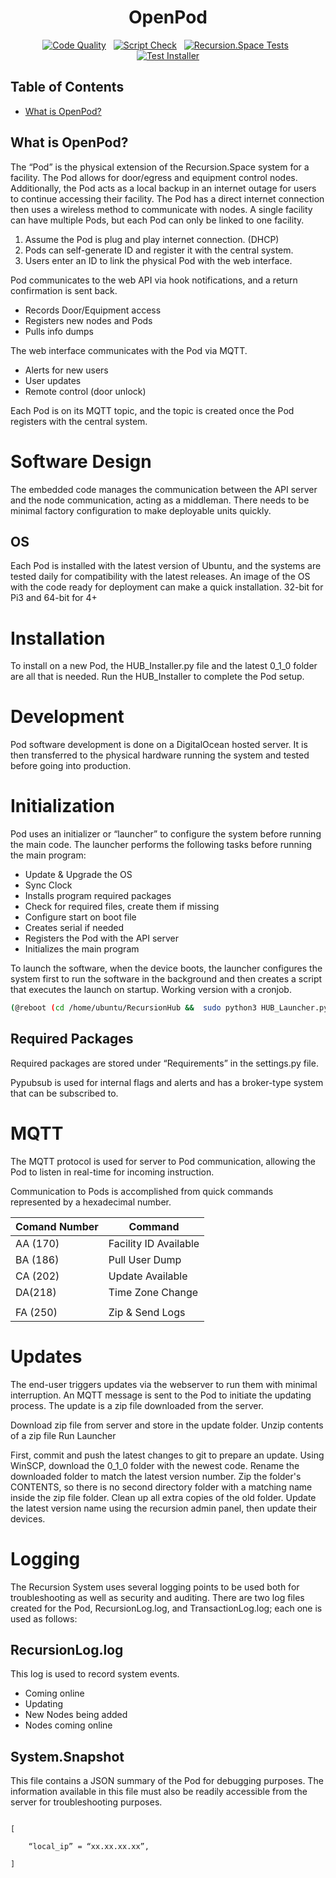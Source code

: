 <div align="center">

<h1>OpenPod</h1>

[![Code Quality](https://github.com/RecursionSpace/OpenPod/actions/workflows/pylint.yml/badge.svg)](https://github.com/RecursionSpace/OpenPod/actions/workflows/pylint.yml)
&nbsp;
[![Script Check](https://github.com/RecursionSpace/OpenPod/actions/workflows/ShellCheck.yml/badge.svg)](https://github.com/RecursionSpace/OpenPod/actions/workflows/ShellCheck.yml)
&nbsp;
[![Recursion.Space Tests](https://github.com/RecursionSpace/OpenPod/actions/workflows/RecursionTests.yml/badge.svg)](https://github.com/RecursionSpace/OpenPod/actions/workflows/RecursionTests.yml)
&nbsp;
[![Test Installer](https://github.com/RecursionSpace/OpenPod/actions/workflows/TestInstaller.yml/badge.svg)](https://github.com/RecursionSpace/OpenPod/actions/workflows/TestInstaller.yml)

</div>

## Table of Contents

- [What is OpenPod?](#what-is-openpod)


## What is OpenPod?

The “Pod” is the physical extension of the Recursion.Space system for a facility. The Pod allows for door/egress and equipment control nodes. Additionally, the Pod acts as a local backup in an internet outage for users to continue accessing their facility. The Pod has a direct internet connection then uses a wireless method to communicate with nodes. A single facility can have multiple Pods, but each Pod can only be linked to one facility.

1) Assume the Pod is plug and play internet connection. (DHCP)
2) Pods can self-generate ID and register it with the central system.
3) Users enter an ID to link the physical Pod with the web interface.

Pod communicates to the web API via hook notifications, and a return confirmation is sent back.

* Records Door/Equipment access
* Registers new nodes and Pods
* Pulls info dumps

The web interface communicates with the Pod via MQTT.

* Alerts for new users
* User updates
* Remote control (door unlock)

Each Pod is on its MQTT topic, and the topic is created once the Pod registers with the central system.

# Software Design

The embedded code manages the communication between the API server and the node communication, acting as a middleman. There needs to be minimal factory configuration to make deployable units quickly.

## OS

Each Pod is installed with the latest version of Ubuntu, and the systems are tested daily for compatibility with the latest releases. An image of the OS with the code ready for deployment can make a quick installation. 32-bit for Pi3 and 64-bit for 4+

# Installation

To install on a new Pod, the HUB_Installer.py file and the latest 0_1_0 folder are all that is needed. Run the HUB_Installer to complete the Pod setup.

# Development

Pod software development is done on a DigitalOcean hosted server. It is then transferred to the physical hardware running the system and tested before going into production.

# Initialization

Pod uses an initializer or “launcher” to configure the system before running the main code. The launcher performs the following tasks before running the main program:

* Update & Upgrade the OS
* Sync Clock
* Installs program required packages
* Check for required files, create them if missing
* Configure start on boot file
* Creates serial if needed
* Registers the Pod with the API server
* Initializes the main program

To launch the software, when the device boots, the launcher configures the system first to run the software in the background and then creates a script that executes the launch on startup. Working version with a cronjob.

```bash
(@reboot (cd /home/ubuntu/RecursionHub &&  sudo python3 HUB_Launcher.py &))
```

## Required Packages

Required packages are stored under “Requirements” in the settings.py file.

Pypubsub is used for internal flags and alerts and has a broker-type system that can be subscribed to.

# MQTT

The MQTT protocol is used for server to Pod communication, allowing the Pod to listen in real-time for incoming instruction.

Communication to Pods is accomplished from quick commands represented by a hexadecimal number.

| Comand Number | Command               |
|---------------|-----------------------|
| AA (170)      | Facility ID Available |
| BA (186)      | Pull User Dump        |
| CA (202)      | Update Available      |
| DA(218)       | Time Zone Change      |
|               |                       |
| FA (250)      | Zip & Send Logs       |

# Updates

The end-user triggers updates via the webserver to run them with minimal interruption. An MQTT message is sent to the Pod to initiate the updating process. The update is a zip file downloaded from the server.

Download zip file from server and store in the update folder.
Unzip contents of a zip file
Run Launcher

First, commit and push the latest changes to git to prepare an update. Using WinSCP, download the 0_1_0 folder with the newest code. Rename the downloaded folder to match the latest version number. Zip the folder's CONTENTS, so there is no second directory folder with a matching name inside the zip file folder. Clean up all extra copies of the old folder. Update the latest version name using the recursion admin panel, then update their devices.

# Logging

The Recursion System uses several logging points to be used both for troubleshooting as well as security and auditing. There are two log files created for the Pod, RecursionLog.log, and TransactionLog.log; each one is used as follows:

## RecursionLog.log

This log is used to record system events.

* Coming online
* Updating
* New Nodes being added
* Nodes coming online

## System.Snapshot

This file contains a JSON summary of the Pod for debugging purposes. The information available in this file must also be readily accessible from the server for troubleshooting purposes.

```

[

	“local_ip” = “xx.xx.xx.xx”,

]
```
